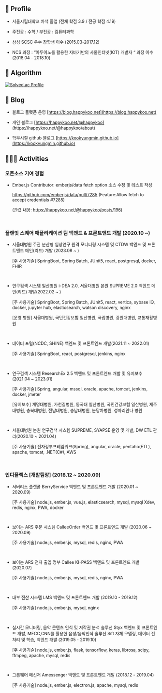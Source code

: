 ## 👤 Profile
- 서울시립대학교 차석 졸업 (전체 학점 3.9 / 전공 학점 4.19)

- 주전공 : 수학 / 부전공 : 컴퓨터과학

- 삼성 SCSC 우수 장학생 이수 (2015.03-2017.12)
  
- NCS 과정 : “아두이노를 활용한 자바기반의 사물인터넷(IOT) 개발자 “ 과정 이수 (2018.04 - 2018.10)

## 📙 Algorithm
[![Solved.ac Profile](http://mazassumnida.wtf/api/v2/generate_badge?boj=gguri4549)](https://solved.ac/gguri4549/)

## 📒 Blog
- 블로그 플랫폼 운영 [https://blog.happykoo.net](https://blog.happykoo.net)

- 개인 블로그 [https://happykoo.net/@happykoo](https://happykoo.net/@happykoo/about)

- 학부시절 github 블로그 [https://kookyungmin.github.io](https://kookyungmin.github.io)

## 🏃🏻‍♂️ Activities
### 오픈소스 기여 경험
- Ember.js Contributor: emberjs/data fetch option 소스 수정 및 테스트 작성 
  
    https://github.com/emberjs/data/pull/7285 (Feature:Allow fetch to accept credentials #7285)
  
    (관련 내용: https://happykoo.net/@happykoo/posts/196)

  <br>

### 플랜잇 스퀘어 애플리케이션 팀 백엔드 & 프론트엔드 개발 (2020.10 ~)



- 서울대병원 주관 분산형 임상연구 원격 모니터링 시스템 및 CTDW
백엔드 및 프론트엔드 메인(리드) 개발 (2023.08 ~ )

    [주 사용기술] SpringBoot, Spring Batch, JUnit5, react, postgresql, docker, FHIR

<br>

- 연구검색 시스템 일산병원 i-DEA 2.0, 서울대병원 본원 SUPREME 2.0
백엔드 메인(리드) 개발(2022.02 ~ )

    [주 사용기술] SpringBoot, Spring Batch, JUnit5, react, vertica, sybase IQ, docker, jupyter hub, elasticsearch, watson discovery, nginx

    [운영 병원] 서울대병원, 국민건강보험 일산병원, 국립병원, 강원대병원, 교통재활병원

<br>

- 데이터 포털(NCDC, SHINE) 백엔드 및 프론트엔드 개발(2021.11 ~ 2022.01)
  
    [주 사용기술] SpringBoot, react, postgresql, jenkins, nginx

<br>

- 연구검색 시스템 ResearchEx 2.5 백엔드 및 프론트엔드 개발 및 유지보수(2021.04 ~ 2023.01)
  
    [주 사용기술] Spring, angular, mssql, oracle, apache, tomcat, jenkins, docker, jmeter

    [유지보수] 계명대병원, 가천길병원, 동국대 일산병원, 국민건강보험 일산병원, 제주대병원, 충북대병원, 전남대병원, 충남대병원, 분당차병원, 성마리안나 병원

<br>

- 서울대병원 본원 연구검색 시스템 SUPREME, SYAPSE 운영 및 개발, DW ETL 관리(2020.10 ~ 2021.04)
  
    [주 사용기술] 전자정부프레임워크(Spring), angular, oracle, pentaho(ETL), apache, tomcat, .NET(C#), AWS

<br>

### 인디플렉스 [개발팀장] (2018.12 ~ 2020.09)

- 서버리스 플랫폼 BerryService 백엔드 및 프론트엔드 개발 (2020.01 ~ 2020.09)
  
    [주 사용기술] node.js, ember.js, vue.js, elasticsearch, mysql, mysql Xdev, redis, nginx, PWA, docker

<br>

- 보이는 ARS 주문 시스템 CalleeOrder 백엔드 및 프론트엔드 개발 (2020.06 ~ 2020.09)

    [주 사용기술] node.js, ember.js, mysql, redis, nginx, PWA

<br>

- 보이는 ARS 전자 출입 명부 Callee KI-PASS 백엔드 및 프론트엔드 개발 (2020.07)

  [주 사용기술] node.js, ember.js, mysql, redis, nginx, PWA

<br>

- 대부 전산 시스템 LMS 백엔드 및 프론트엔드 개발 (2019.10 - 2019.12)

  [주 사용기술] node.js, ember.js, mysql, nginx

<br>

- 실시간 모니터링, 음악 콘텐츠 인식 및 저작권 분석 솔루션 Styx 백엔드 및 프론트엔드 개발,
MFCC,CNN를 활용한 음성/음악인식 솔루션 Sift 자체 모델링, 데이터 전처리 및 학습, 백엔드 개발 (2019.05 - 2019.10)

    [주 사용기술] node.js, ember.js, flask, tensorflow, keras, librosa, scipy, ffmpeg, apache, mysql, redis

<br>

- 그룹웨어 메신저 Amessenger 백엔드 및 프론트엔드 개발 (2018.12 - 2019.04)
  
    [주 사용기술] node.js, ember.js, electron.js, apache, mysql, redis







